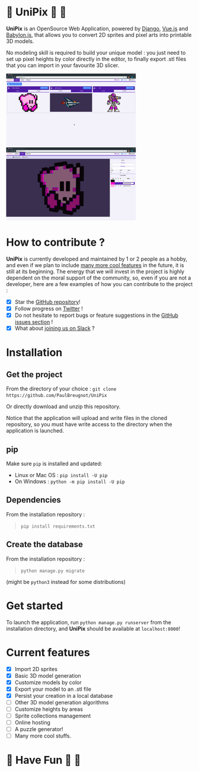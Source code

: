 # :unicorn: UniPix :sheep: :rainbow:

**UniPix** is an OpenSource Web Application, powered by [Django](https://www.djangoproject.com/), [Vue.js](https://vuejs.org/) and [Babylon.js](https://www.babylonjs.com/), that allows you to convert 2D sprites and pixel arts into printable 3D models.

No modeling skill is required to build your unique model : you just need to set up pixel heights by color directly in the editor, to finally export .stl files that you can import in your favourite 3D slicer.

<img src="docs/gallery.png" width="350px"/>

<img src="docs/editor.png" width="350px"/>

# How to contribute ?

**UniPix** is currently developed and maintained by 1 or 2 people as a hobby, and even if we plan to include [many more cool features](#current-features) in the future, it is still at its beginning. The energy that we will invest in the project is highly dependent on the moral support of the community, so, even if you are not a developer, here are a few examples of how you can contribute to the project : 
- [x] Star the [GitHub repository](https://github.com/PaulBreugnot/UniPix)!
- [x] Follow progress on [Twitter](https://twitter.com/PaulBreugnot) !
- [x] Do not hesitate to report bugs or feature suggestions in the [GitHub issues section](https://github.com/PaulBreugnot/UniPix/issues) !
- [x] What about [joining us on Slack](https://join.slack.com/t/pixled/shared_invite/enQtNjYwMDczNTg3Mjk2LTJiMjZkMzhiZjgzYmVjNTgxZWViYmU3NjYzOWUzMWU5ZTQ4YmMyZjRiMzRjNjAxMjcxZTkwMTQyMmNkM2RmODM) ?

# Installation
## Get the project
From the directory of your choice :
`git clone https://github.com/PaulBreugnot/UniPix`

Or directly download and unzip this repository.

Notice that the application will upload and write files in the cloned repository, so you must have write access to the directory when the application is launched.


## pip
Make sure `pip` is installed and updated:
- Linux or Mac OS : `pip install -U pip`
- On Windows : `python -m pip install -U pip`

## Dependencies
From the installation repository :
> `pip install requirements.txt`

## Create the database
From the installation repository :
> `python manage.py migrate`

(might be `python3` instead for some distributions)

# Get started
To launch the application, run `python manage.py runserver` from the installation directory, and **UniPix** should be available at `localhost:8000`!

# Current features
- [x] Import 2D sprites
- [x] Basic 3D model generation
- [x] Customize models by color
- [x] Export your model to an .stl file
- [x] Persist your creation in a local database
- [ ] Other 3D model generation algorithms
- [ ] Customize heights by areas
- [ ] Sprite collections management
- [ ] Online hosting
- [ ] A puzzle generator!
- [ ] Many more cool stuffs.

# :unicorn: Have Fun :sheep: :rainbow:
